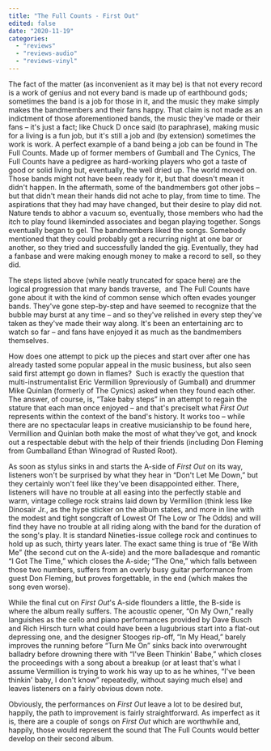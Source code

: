 ```yaml
---
title: "The Full Counts - First Out"
edited: false
date: "2020-11-19"
categories:
  - "reviews"
  - "reviews-audio"
  - "reviews-vinyl"
---
```


The fact of the matter (as inconvenient as it may be) is that not every record is a work of genius and not every band is made up of earthbound gods; sometimes the band is a job for those in it, and the music they make simply makes the bandmembers and their fans happy. That claim is not made as an indictment of those aforementioned bands, the music they've made or their fans – it's just a fact; like Chuck D once said (to paraphrase), making music for a living is a fun job, but it's still a job and (by extension) sometimes the work is work. A perfect example of a band being a job can be found in The Full Counts. Made up of former members of Gumball and The Cynics, The Full Counts have a pedigree as hard-working players who got a taste of good or solid living but, eventually, the well dried up. The world moved on. Those bands might not have been ready for it, but that doesn't mean it didn't happen. In the aftermath, some of the bandmembers got other jobs – but that didn't mean their hands did not ache to play, from time to time. The aspirations that they had may have changed, but their desire to play did not. Nature tends to abhor a vacuum so, eventually, those members who had the itch to play found likeminded associates and began playing together. Songs eventually began to gel. The bandmembers liked the songs. Somebody mentioned that they could probably get a recurring night at one bar or another, so they tried and successfully landed the gig. Eventually, they had a fanbase and were making enough money to make a record to sell, so they did.

The steps listed above (while neatly truncated for space here) are the logical progression that many bands traverse,  and The Full Counts have gone about it with the kind of common sense which often evades younger bands. They've gone step-by-step and have seemed to recognize that the bubble may burst at any time – and so they've relished in every step they've taken as they've made their way along. It's been an entertaining arc to watch so far – and fans have enjoyed it as much as the bandmembers themselves.

How does one attempt to pick up the pieces and start over after one has already tasted some popular appeal in the music business, but also seen said first attempt go down in flames?  Such is exactly the question that multi-instrumentalist Eric Vermillion 9previously of Gumball) and drummer Mike Quinlan (formerly of The Cynics) asked when they found each other. The answer, of course, is, “Take baby steps” in an attempt to regain the stature that each man once enjoyed – and that's preciselt what _First Out_ represents within the context of the band's history. It works too – while there are no spectacular leaps in creative musicianship to be found here, Vermillion and Quinlan both make the most of what they've got, and knock out a respectable debut with the help of their friends (including Don Fleming from Gumballand Ethan Winograd of Rusted Root).

As soon as stylus sinks in and starts the A-side of _First Out_ on its way, listeners won't be surprised by what they hear in “Don't Let Me Down,” but they certainly won't feel like they've been disappointed either. There, listeners will have no trouble at all easing into the perfectly stable and warm, vintage college rock strains laid down by Vermillion (think less like Dinosair Jr., as the hype sticker on the album states, and more in line with the modest and tight songcraft of Lowest Of The Low or The Odds) and will find they have no trouble at all riding along with the band for the duration of the song's play. It is standard Nineties-issue college rock and continues to hold up as such, thirty years later. The exact same thing is true of “Be With Me” (the second cut on the A-side) and the more balladesque and romantic “I Got The Time,” which closes the A-side; “The One,” which falls between those two numbers, suffers from an overly busy guitar performance from guest Don Fleming, but proves forgettable, in the end (which makes the song even worse).

While the final cut on _First Out_'s A-side flounders a little, the B-side is where the album really suffers. The acoustic opener, “On My Own,” really languishes as the cello and piano performances provided by Dave Busch and Rich Hirsch turn what could have been a lugubrious start into a flat-out depressing one, and the designer Stooges rip-off, “In My Head,” barely improves the running before “Turn Me On” sinks back into overwrought balladry before drowning there with “I've Been Thinkin' Babe,” which closes the proceedings with a song about a breakup (or at least that's what I assume Vermillion is trying to work his way up to as he whines, “I've been thinkin' baby, I don't know” repeatedly, without saying much else) and leaves listeners on a fairly obvious down note.

Obviously, the performances on _First Out_ leave a lot to be desired but, happily, the path to improvement is fairly straightforward. As imperfect as it is, there are a couple of songs on _First Out_ which are worthwhile and, happily, those would represent the sound that The Full Counts would better develop on their second album.

